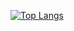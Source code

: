 
[![Top Langs](https://github-readme-stats.vercel.app/api/top-langs/?username=Hurumy&layout=donut-vertical)](https://github.com/anuraghazra/github-readme-stats)
